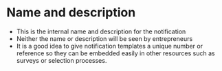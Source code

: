 # Name and description
- This is the internal name and description for the notification
- Neither the name or description will be seen by entrepreneurs
- It is a good idea to give notification templates a unique number or reference so they can be embedded easily in other resources such as surveys or selection processes.